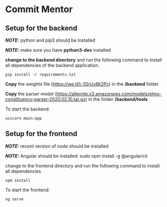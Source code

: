# Commit Mentor

## Setup for the backend

**_NOTE:_** python and pip3 should be installed

**_NOTE:_** make sure you have **python3-dev** installed

**change to the backend directory** and run the following command to install all  dependencies of the backend application.
    
    pip install -r requirements.txt

**Copy** the weights file (https://we.tl/t-3SrUx6k2Pc) in the **/backend** folder

**Copy** the parser model (https://allennlp.s3.amazonaws.com/models/elmo-constituency-parser-2020.02.10.tar.gz) in the folder **/backend/tools**


To start the backend:

    uvicorn main:app

## Setup for the frontend
**_NOTE:_**  recent version of node should be installed

**_NOTE:_** Angular should be installed: sudo npm install -g @angular/cli

change to the frontend directory and run the following command to install all dependencies

    npm install

To start the frontend:

    ng serve
